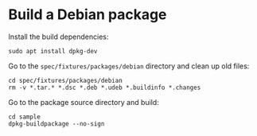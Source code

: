 # Build a Debian package

Install the build dependencies:

```shell
sudo apt install dpkg-dev
```

Go to the `spec/fixtures/packages/debian` directory and clean up old files:

```shell
cd spec/fixtures/packages/debian
rm -v *.tar.* *.dsc *.deb *.udeb *.buildinfo *.changes
```

Go to the package source directory and build:

```shell
cd sample
dpkg-buildpackage --no-sign
```
